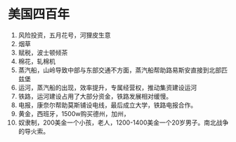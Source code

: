 # 美国四百年

1. 风险投资，五月花号，河狸皮生意
2. 烟草
3. 赋税，波士顿倾茶
4. 棉花，轧棉机
5. 蒸汽船，山岭导致中部与东部交通不方面，蒸汽船帮助路易斯安直接到北部匹兹堡
6. 运河，蒸汽船的出现，效率提升，专属经营权，推动集资建设运河
7. 铁路，运河建设占用了大部分资金，铁路发展相对缓慢。
8. 电报，康奈尔帮助莫斯铺设电线，最后成立大学，铁路电报合作。
9. 黄金，西班牙，1500w购买德州，加州，
10. 奴隶制，200美金一个小孩，老人，1200-1400美金一个20岁男子。南北战争的导火索。
